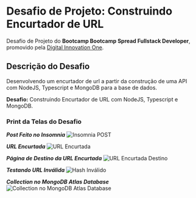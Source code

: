 # Desafio de Projeto: Construindo Encurtador de URL

Desafio de Projeto do **Bootcamp Bootcamp Spread Fullstack Developer**, promovido pela [Digital Innovation One](https://www.dio.me).


## Descrição do Desafio

Desenvolvendo um encurtador de url a partir da construção de uma API com NodeJS, Typescript e MongoDB para a base de dados.

**Desafio:** Construindo Encurtador de URL com NodeJS, Typescript e MongoDB.



### Print da Telas do Desafio
***Post Feito no Insomnia***
![Insomnia POST](./url-shortener-dio/assets/insomnia-post.png)


***URL Encurtada***
![URL Encurtada](./url-shortener-dio/assets/testando-url-encurtada.png)

***Página de Destino da URL Encurtada***
![URL Encurtada Destino](./url-shortener-dio/assets/url-encurtada-destino.png)


***Testando URL Inválida***
![Hash Inválido](./url-shortener-dio/assets/hash-invalido.png)

***Collection no MongoDB Atlas Database***
![Collection no MongoDB Atlas Database](./url-shortener-dio/assets/collection.png)